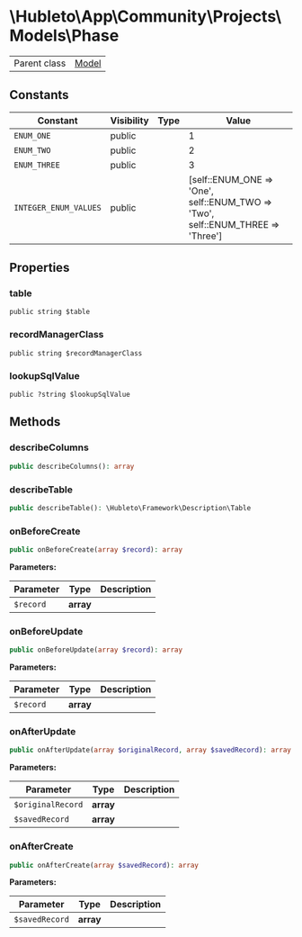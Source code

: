 
# \Hubleto\App\Community\Projects\Models\Phase
<table class='table-default dense'>
<tr><td>Parent class</td><td><a href="../../../../Erp/Model">Model</a></td></tr></table>


## Constants

| Constant              | Visibility | Type | Value                                                                           |
|-----------------------|------------|------|---------------------------------------------------------------------------------|
| `ENUM_ONE`            | public     |      | 1                                                                               |
| `ENUM_TWO`            | public     |      | 2                                                                               |
| `ENUM_THREE`          | public     |      | 3                                                                               |
| `INTEGER_ENUM_VALUES` | public     |      | [self::ENUM_ONE => 'One', self::ENUM_TWO => 'Two', self::ENUM_THREE => 'Three'] |

## Properties

### table

`public string $table`


### recordManagerClass

`public string $recordManagerClass`


### lookupSqlValue

`public ?string $lookupSqlValue`


## Methods

### describeColumns

```php
public describeColumns(): array
```


### describeTable

```php
public describeTable(): \Hubleto\Framework\Description\Table
```


### onBeforeCreate

```php
public onBeforeCreate(array $record): array
```

**Parameters:**

| Parameter | Type      | Description |
|-----------|-----------|-------------|
| `$record` | **array** |             |


### onBeforeUpdate

```php
public onBeforeUpdate(array $record): array
```

**Parameters:**

| Parameter | Type      | Description |
|-----------|-----------|-------------|
| `$record` | **array** |             |


### onAfterUpdate

```php
public onAfterUpdate(array $originalRecord, array $savedRecord): array
```

**Parameters:**

| Parameter         | Type      | Description |
|-------------------|-----------|-------------|
| `$originalRecord` | **array** |             |
| `$savedRecord`    | **array** |             |


### onAfterCreate

```php
public onAfterCreate(array $savedRecord): array
```

**Parameters:**

| Parameter      | Type      | Description |
|----------------|-----------|-------------|
| `$savedRecord` | **array** |             |

